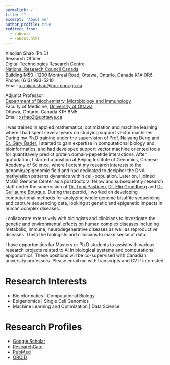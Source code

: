 ```yaml
---
permalink: /
title: ""
excerpt: "About me"
author_profile: true
redirect_from: 
  - /about/
  - /about.html
---
```

Xiaojian Shao (Ph.D)\
Research Officer\
Digital Technologies Research Centre\
[National Research Council Canada](https://nrc.canada.ca/en)\
Building M50 | 1200 Montreal Road, Ottawa, Ontario, Canada K1A 0R6\
Phone: (613) 993-5210\
Email: xiaojian.shao@nrc-cnrc.gc.ca

Adjunct Professor\
[Department of Biochemistry, Microbiology and Immunology](https://www2.uottawa.ca/faculty-medicine/biochemistry-microbiology-immunology)\
Faculty of Medicine, [University of Ottawa](https://www2.uottawa.ca/en)\
Ottawa, Ontario, Canada K1H 8M5\
Email: xshao2@uottawa.ca

I was trained in applied mathematics, optimization and machine learning where I had spent several years on studying support vector machines. During my Ph.D training under the supervision of Prof. Naiyang Deng and [Dr. Gary Bader](https://baderlab.org/), I started to gain expertise in computational biology and bioinformatics, and had developed support vector machine oriented tools for quantitavely predict protein domain-pepetide interactions. After gratudation, I started a position at Beijing Institute of Genomics, Chinese Academy of Science, where I extent my research interests to the genomic/epigenomic field and had dedicated to decipher the DNA methylation patterns dynamics within cell-population. Later on, I joined McGill Genome Center as a postdoctoral fellow and subsequently research staff under the supervision of [Dr. Tomi Pastinen](https://www.childrensmercy.org/profiles/tomi-pastinen/), [Dr. Elin Grundberg](https://www.childrensmercy.org/profiles/elin-grundberg/) and [Dr. Guillaume Bourque](https://computationalgenomics.ca/montreal-team/). During that peroid, I worked on developing computational methods for analyzing whole genome bisulfite sequencing and capture sequencing data, looking at genetic and epigenetic impacts in human complex diseases. 

I collaborate extensively with biologists and clinicians to investigate the genetic and environmental effects on human complex diseases including metabolic, immune, neurodegenerative diseases as well as reproductive diseases. I help the biologists and clinicians to make sense of data.

I have opportunities for Masters or Ph.D students to assist with various research projects related to AI in biological systems and computational epigonomics. These positions will be co-supervised with Canadian university professors. Please email me with transcripts and CV if interested.

Research Interests
======
* Bioinformatics \| Computational Biology
* Epigenomics \| Single Cell Genomics
* Machine Learning and Optimization \| Data Science

Research Profiles
======
* [Google Scholar](https://scholar.google.com/citations?user=mTRD58wAAAAJ&hl=en)
* [ResearchGate](https://www.researchgate.net/profile/Xiaojian-Shao)
* [PubMed](https://pubmed.ncbi.nlm.nih.gov/?term=xiaojian%20shao)
* [ORCID](https://orcid.org/0000-0002-3044-621X)

